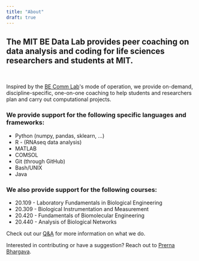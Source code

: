 ```yaml
---
title: "About"
draft: true
---
```


## The MIT BE Data Lab provides peer coaching on data analysis and coding for life sciences researchers and students at MIT.

&nbsp;

Inspired by the [BE Comm Lab](https://mitcommlab.mit.edu/be/)'s mode of operation,
we provide on-demand, discipline-specific, one-on-one coaching to help students and
researchers plan and carry out computational projects.

### We provide support for the following specific languages and frameworks:

- Python (numpy, pandas, sklearn, ...)
- R - (RNAseq data analysis)
- MATLAB
- COMSOL
- Git (through GitHub)
- Bash/UNIX
- Java

### We also provide support for the following courses:

- 20.109 - Laboratory Fundamentals in Biological Engineering
- 20.309 - Biological Instrumentation and Measurement
- 20.420 - Fundamentals of Biomolecular Engineering
- 20.440 - Analysis of Biological Networks

Check out our [Q&A](/qanda) for more information on what we do.

Interested in contributing or have a suggestion? Reach out to [Prerna Bhargava](mailto:bhargavp@mit.edu).
